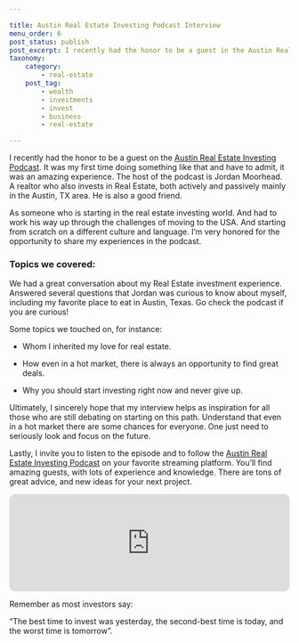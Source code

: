 ```yaml
---

title: Austin Real Estate Investing Podcast Interview
menu_order: 6
post_status: publish
post_excerpt: I recently had the honor to be a guest in the Austin Real Estate Investing Podcast. It was my first time doing something like that and have to admit, it was an amazing experience.
taxonomy:
    category:
        - real-estate
    post_tag:
        - wealth
        - investments
        - invest
        - business
        - real-estate

---
```

I recently had the honor to be a guest on the [Austin Real Estate Investing Podcast](https://podcasts.apple.com/us/podcast/arian-cabrera-alvarez-data-analyst-real-estate-investor/id1526289523?i=1000545207516). It was my first time doing something like that and have to admit, it was an amazing experience. The host of the podcast is Jordan Moorhead.  A realtor who also invests in Real Estate, both actively and passively mainly in the Austin, TX area. He is also a good friend.

As someone who is starting in the real estate investing world. And had to work his way up through the challenges of moving to the USA. And starting from scratch on a different culture and language. I’m very honored for the opportunity to share my experiences in the podcast.

### Topics we covered:

We had a great conversation about my Real Estate investment experience. Answered several questions that Jordan was curious to know about myself, including my favorite place to eat in Austin, Texas. Go check the podcast if you are curious!

Some topics we touched on, for instance:

* Whom I inherited my love for real estate.

* How even in a hot market, there is always an opportunity to find great deals.

* Why you should start investing right now and never give up.

Ultimately, I sincerely hope that my interview helps as inspiration for all those who are still debating on starting on this path. Understand that even in a hot market there are some chances for everyone. One just need to seriously look and focus on the future.

Lastly, I invite you to listen to the episode and to follow the [Austin Real Estate Investing Podcast](https://www.austinrealestateinvestingpodcast.com/) on your favorite streaming platform. You’ll find amazing guests, with lots of experience and knowledge. There are tons of great advice, and new ideas for your next project.

<iframe allow="autoplay *; encrypted-media *; fullscreen *; clipboard-write" frameborder="0" height="175" style="width:100%;max-width:660px;overflow:hidden;border-radius:10px;" sandbox="allow-forms allow-popups allow-same-origin allow-scripts allow-storage-access-by-user-activation allow-top-navigation-by-user-activation" src="https://embed.podcasts.apple.com/us/podcast/arian-cabrera-alvarez-data-analyst-real-estate-investor/id1526289523?i=1000545207516"></iframe>

Remember as most investors say: 

“The best time to invest was yesterday, the second-best time is today, and the worst time is tomorrow”.



